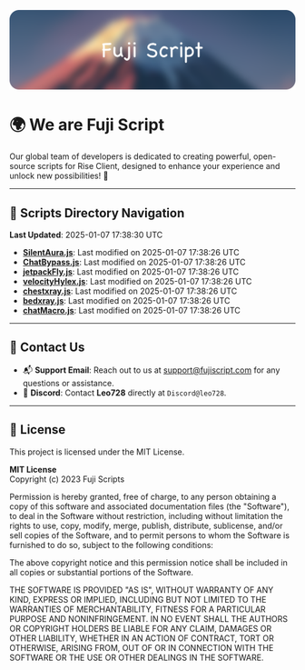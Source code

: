 ![Banner](.github/b.webp)

# 🌍 **We are Fuji Script**

Our global team of developers is dedicated to creating powerful, open-source scripts for Rise Client, designed to enhance your experience and unlock new possibilities! 🌟

---
<!-- SCRIPTS_NAVIGATION_START -->
## 📂 **Scripts Directory Navigation**

**Last Updated**: 2025-01-07 17:38:30 UTC

- **[SilentAura.js](scripts/SilentAura.js)**: Last modified on 2025-01-07 17:38:26 UTC
- **[ChatBypass.js](scripts/ChatBypass.js)**: Last modified on 2025-01-07 17:38:26 UTC
- **[jetpackFly.js](scripts/jetpackFly.js)**: Last modified on 2025-01-07 17:38:26 UTC
- **[velocityHylex.js](scripts/velocityHylex.js)**: Last modified on 2025-01-07 17:38:26 UTC
- **[chestxray.js](scripts/chestxray.js)**: Last modified on 2025-01-07 17:38:26 UTC
- **[bedxray.js](scripts/bedxray.js)**: Last modified on 2025-01-07 17:38:26 UTC
- **[chatMacro.js](scripts/chatMacro.js)**: Last modified on 2025-01-07 17:38:26 UTC

<!-- SCRIPTS_NAVIGATION_END -->

---

## 💬 **Contact Us**  
- 📬 **Support Email**: Reach out to us at [support@fujiscript.com](mailto:support@fujiscript.com) for any questions or assistance.  
- 💬 **Discord**: Contact **Leo728** directly at `Discord@leo728`.

---

## 📜 **License**

This project is licensed under the MIT License.  

**MIT License**  
Copyright (c) 2023 Fuji Scripts  

Permission is hereby granted, free of charge, to any person obtaining a copy of this software and associated documentation files (the "Software"), to deal in the Software without restriction, including without limitation the rights to use, copy, modify, merge, publish, distribute, sublicense, and/or sell copies of the Software, and to permit persons to whom the Software is furnished to do so, subject to the following conditions:  

The above copyright notice and this permission notice shall be included in all copies or substantial portions of the Software.  

THE SOFTWARE IS PROVIDED "AS IS", WITHOUT WARRANTY OF ANY KIND, EXPRESS OR IMPLIED, INCLUDING BUT NOT LIMITED TO THE WARRANTIES OF MERCHANTABILITY, FITNESS FOR A PARTICULAR PURPOSE AND NONINFRINGEMENT. IN NO EVENT SHALL THE AUTHORS OR COPYRIGHT HOLDERS BE LIABLE FOR ANY CLAIM, DAMAGES OR OTHER LIABILITY, WHETHER IN AN ACTION OF CONTRACT, TORT OR OTHERWISE, ARISING FROM, OUT OF OR IN CONNECTION WITH THE SOFTWARE OR THE USE OR OTHER DEALINGS IN THE SOFTWARE.  
